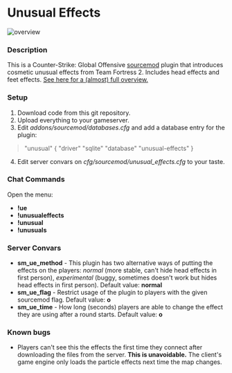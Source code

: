 # Unusual Effects

![overview](https://i.imgur.com/nfUgwId.gif)

### Description

This is a Counter-Strike: Global Offensive [sourcemod](https://www.sourcemod.net/) plugin that introduces cosmetic unusual effects from Team Fortress 2. Includes head effects and feet effects. 
[See here for a (almost) full overview.](https://gfycat.com/finemellowantipodesgreenparakeet)

### Setup

1. Download code from this git repository.
2. Upload everything to your gameserver.
3. Edit *addons/sourcemod/databases.cfg* and add a database entry for the plugin:
> "unusual"
	{
		"driver"			"sqlite"
		"database"			"unusual-effects"
	}
4. Edit server convars on *cfg/sourcemod/unusual_effects.cfg* to your taste.

### Chat Commands

Open the menu:

* **!ue**
* **!unusualeffects**
* **!unusual**
* **!unusuals**

### Server Convars

* **sm_ue_method** - This plugin has two alternative ways of putting the effects on the players: *normal* (more stable, can't hide head effects in first person), *experimental* (buggy, sometimes doesn't work but hides head effects in first person). Default value: **normal**
* **sm_ue_flag** - Restrict usage of the plugin to players with the given sourcemod flag. Default value: **o**
* **sm_ue_time** - How long (seconds) players are able to change the effect they are using after a round starts. Default value: **o**

### Known bugs

* Players can't see this the effects the first time they connect after downloading the files from the server. **This is unavoidable.** The client's game engine only loads the particle effects next time the map changes.